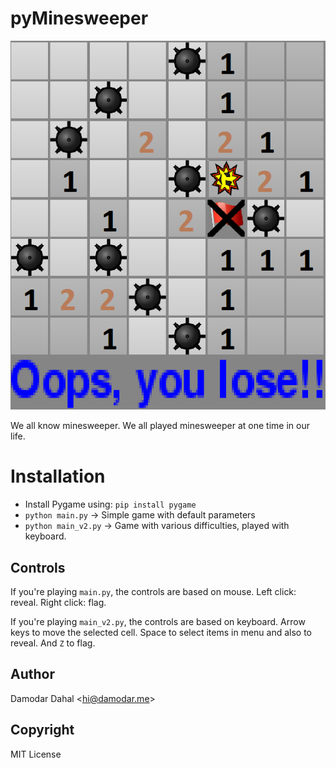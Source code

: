 # pyMinesweeper

![Screenshot](/screenshot.png)

We all know minesweeper. We all played minesweeper at one time in our life. 

# Installation
* Install Pygame using: `pip install pygame`
* `python main.py` -> Simple game with default parameters
* `python main_v2.py` -> Game with various difficulties, played with keyboard.

## Controls
If you're playing `main.py`, the controls are based on mouse. Left click: reveal. Right click: flag.

If you're playing `main_v2.py`, the controls are based on keyboard. Arrow keys to move the selected cell. Space to select items in menu and also to reveal. And `Z` to flag.

## Author
Damodar Dahal \<hi@damodar.me\>

## Copyright
MIT License
